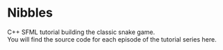 # Nibbles

C++ SFML tutorial building the classic snake game.  
You will find the source code for each episode of the tutorial series here.
